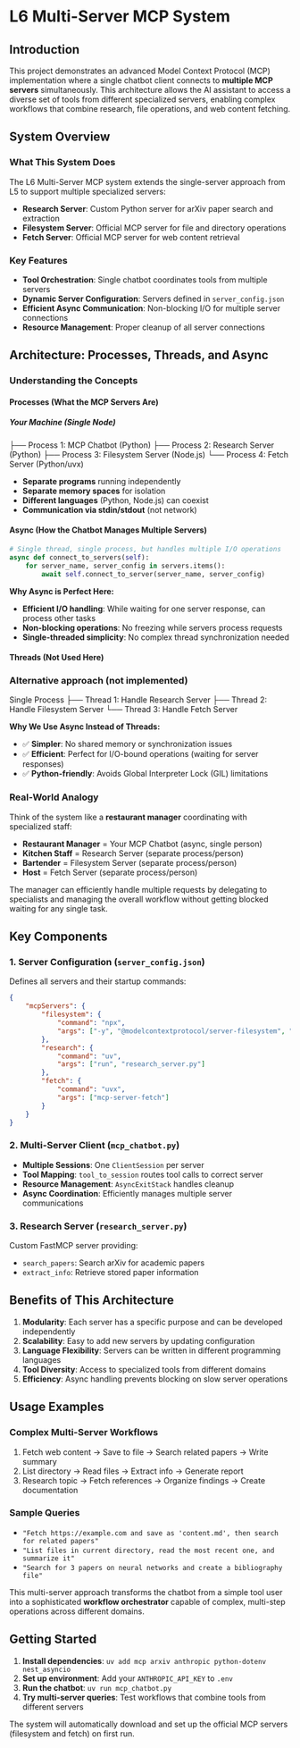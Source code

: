 # L6 Multi-Server MCP System

## Introduction

This project demonstrates an advanced Model Context Protocol (MCP) implementation where a single chatbot client connects to **multiple MCP servers** simultaneously. This architecture allows the AI assistant to access a diverse set of tools from different specialized servers, enabling complex workflows that combine research, file operations, and web content fetching.

## System Overview

### What This System Does

The L6 Multi-Server MCP system extends the single-server approach from L5 to support multiple specialized servers:

- **Research Server**: Custom Python server for arXiv paper search and extraction
- **Filesystem Server**: Official MCP server for file and directory operations  
- **Fetch Server**: Official MCP server for web content retrieval

### Key Features

- **Tool Orchestration**: Single chatbot coordinates tools from multiple servers
- **Dynamic Server Configuration**: Servers defined in `server_config.json`
- **Efficient Async Communication**: Non-blocking I/O for multiple server connections
- **Resource Management**: Proper cleanup of all server connections

## Architecture: Processes, Threads, and Async

### Understanding the Concepts

#### **Processes** (What the MCP Servers Are)
##### Your Machine (Single Node)
├── Process 1: MCP Chatbot (Python)
├── Process 2: Research Server (Python)
├── Process 3: Filesystem Server (Node.js)
└── Process 4: Fetch Server (Python/uvx)



- **Separate programs** running independently
- **Separate memory spaces** for isolation
- **Different languages** (Python, Node.js) can coexist
- **Communication via stdin/stdout** (not network)

#### **Async** (How the Chatbot Manages Multiple Servers)
```python
# Single thread, single process, but handles multiple I/O operations
async def connect_to_servers(self):
    for server_name, server_config in servers.items():
        await self.connect_to_server(server_name, server_config)
```

**Why Async is Perfect Here:**
- **Efficient I/O handling**: While waiting for one server response, can process other tasks
- **Non-blocking operations**: No freezing while servers process requests
- **Single-threaded simplicity**: No complex thread synchronization needed

#### **Threads** (Not Used Here)

### Alternative approach (not implemented)
Single Process
├── Thread 1: Handle Research Server
├── Thread 2: Handle Filesystem Server
└── Thread 3: Handle Fetch Server



**Why We Use Async Instead of Threads:**
- ✅ **Simpler**: No shared memory or synchronization issues
- ✅ **Efficient**: Perfect for I/O-bound operations (waiting for server responses)
- ✅ **Python-friendly**: Avoids Global Interpreter Lock (GIL) limitations

### Real-World Analogy

Think of the system like a **restaurant manager** coordinating with specialized staff:

- **Restaurant Manager** = Your MCP Chatbot (async, single person)
- **Kitchen Staff** = Research Server (separate process/person)
- **Bartender** = Filesystem Server (separate process/person)  
- **Host** = Fetch Server (separate process/person)

The manager can efficiently handle multiple requests by delegating to specialists and managing the overall workflow without getting blocked waiting for any single task.

## Key Components

### 1. Server Configuration (`server_config.json`)
Defines all servers and their startup commands:
```json
{
    "mcpServers": {
        "filesystem": {
            "command": "npx",
            "args": ["-y", "@modelcontextprotocol/server-filesystem", "."]
        },
        "research": {
            "command": "uv", 
            "args": ["run", "research_server.py"]
        },
        "fetch": {
            "command": "uvx",
            "args": ["mcp-server-fetch"]
        }
    }
}
```

### 2. Multi-Server Client (`mcp_chatbot.py`)
- **Multiple Sessions**: One `ClientSession` per server
- **Tool Mapping**: `tool_to_session` routes tool calls to correct server
- **Resource Management**: `AsyncExitStack` handles cleanup
- **Async Coordination**: Efficiently manages multiple server communications

### 3. Research Server (`research_server.py`)
Custom FastMCP server providing:
- `search_papers`: Search arXiv for academic papers
- `extract_info`: Retrieve stored paper information

## Benefits of This Architecture

1. **Modularity**: Each server has a specific purpose and can be developed independently
2. **Scalability**: Easy to add new servers by updating configuration
3. **Language Flexibility**: Servers can be written in different programming languages
4. **Tool Diversity**: Access to specialized tools from different domains
5. **Efficiency**: Async handling prevents blocking on slow server operations

## Usage Examples

### Complex Multi-Server Workflows
1. Fetch web content → Save to file → Search related papers → Write summary
2. List directory → Read files → Extract info → Generate report
3. Research topic → Fetch references → Organize findings → Create documentation


### Sample Queries
- `"Fetch https://example.com and save as 'content.md', then search for related papers"`
- `"List files in current directory, read the most recent one, and summarize it"`
- `"Search for 3 papers on neural networks and create a bibliography file"`

This multi-server approach transforms the chatbot from a simple tool user into a sophisticated **workflow orchestrator** capable of complex, multi-step operations across different domains.

## Getting Started

1. **Install dependencies**: `uv add mcp arxiv anthropic python-dotenv nest_asyncio`
2. **Set up environment**: Add your `ANTHROPIC_API_KEY` to `.env`
3. **Run the chatbot**: `uv run mcp_chatbot.py`
4. **Try multi-server queries**: Test workflows that combine tools from different servers

The system will automatically download and set up the official MCP servers (filesystem and fetch) on first run.